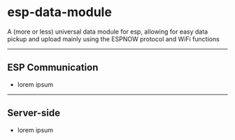 # esp-data-module
A (more or less) universal data module for esp, allowing for easy data pickup and upload mainly using the ESPNOW protocol and WiFi functions

---

## ESP Communication
- lorem ipsum

---

## Server-side
- lorem ipsum
